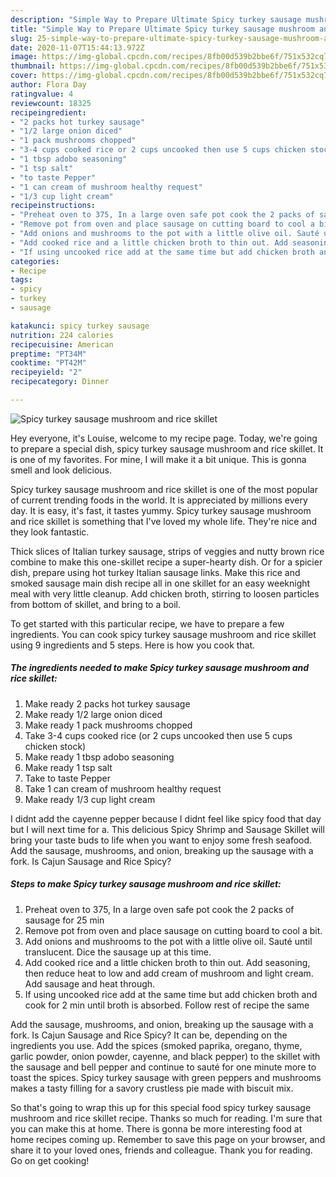 ```yaml
---
description: "Simple Way to Prepare Ultimate Spicy turkey sausage mushroom and rice skillet"
title: "Simple Way to Prepare Ultimate Spicy turkey sausage mushroom and rice skillet"
slug: 25-simple-way-to-prepare-ultimate-spicy-turkey-sausage-mushroom-and-rice-skillet
date: 2020-11-07T15:44:13.972Z
image: https://img-global.cpcdn.com/recipes/8fb00d539b2bbe6f/751x532cq70/spicy-turkey-sausage-mushroom-and-rice-skillet-recipe-main-photo.jpg
thumbnail: https://img-global.cpcdn.com/recipes/8fb00d539b2bbe6f/751x532cq70/spicy-turkey-sausage-mushroom-and-rice-skillet-recipe-main-photo.jpg
cover: https://img-global.cpcdn.com/recipes/8fb00d539b2bbe6f/751x532cq70/spicy-turkey-sausage-mushroom-and-rice-skillet-recipe-main-photo.jpg
author: Flora Day
ratingvalue: 4
reviewcount: 18325
recipeingredient:
- "2 packs hot turkey sausage"
- "1/2 large onion diced"
- "1 pack mushrooms chopped"
- "3-4 cups cooked rice or 2 cups uncooked then use 5 cups chicken stock"
- "1 tbsp adobo seasoning"
- "1 tsp salt"
- "to taste Pepper"
- "1 can cream of mushroom healthy request"
- "1/3 cup light cream"
recipeinstructions:
- "Preheat oven to 375, In a large oven safe pot cook the 2 packs of sausage for 25 min"
- "Remove pot from oven and place sausage on cutting board to cool a bit."
- "Add onions and mushrooms to the pot with a little olive oil. Sauté until translucent. Dice the sausage up at this time."
- "Add cooked rice and a little chicken broth to thin out. Add seasoning, then reduce heat to low and add cream of mushroom and light cream. Add sausage and heat through."
- "If using uncooked rice add at the same time but add chicken broth and cook for 2 min until broth is absorbed. Follow rest of recipe the same"
categories:
- Recipe
tags:
- spicy
- turkey
- sausage

katakunci: spicy turkey sausage 
nutrition: 224 calories
recipecuisine: American
preptime: "PT34M"
cooktime: "PT42M"
recipeyield: "2"
recipecategory: Dinner

---
```



![Spicy turkey sausage mushroom and rice skillet](https://img-global.cpcdn.com/recipes/8fb00d539b2bbe6f/751x532cq70/spicy-turkey-sausage-mushroom-and-rice-skillet-recipe-main-photo.jpg)

Hey everyone, it's Louise, welcome to my recipe page. Today, we're going to prepare a special dish, spicy turkey sausage mushroom and rice skillet. It is one of my favorites. For mine, I will make it a bit unique. This is gonna smell and look delicious.

Spicy turkey sausage mushroom and rice skillet is one of the most popular of current trending foods in the world. It is appreciated by millions every day. It is easy, it's fast, it tastes yummy. Spicy turkey sausage mushroom and rice skillet is something that I've loved my whole life. They're nice and they look fantastic.

Thick slices of Italian turkey sausage, strips of veggies and nutty brown rice combine to make this one-skillet recipe a super-hearty dish. Or for a spicier dish, prepare using hot turkey Italian sausage links. Make this rice and smoked sausage main dish recipe all in one skillet for an easy weeknight meal with very little cleanup. Add chicken broth, stirring to loosen particles from bottom of skillet, and bring to a boil.


To get started with this particular recipe, we have to prepare a few ingredients. You can cook spicy turkey sausage mushroom and rice skillet using 9 ingredients and 5 steps. Here is how you cook that.

<!--inarticleads1-->

##### The ingredients needed to make Spicy turkey sausage mushroom and rice skillet:

1. Make ready 2 packs hot turkey sausage
1. Make ready 1/2 large onion diced
1. Make ready 1 pack mushrooms chopped
1. Take 3-4 cups cooked rice (or 2 cups uncooked then use 5 cups chicken stock)
1. Make ready 1 tbsp adobo seasoning
1. Make ready 1 tsp salt
1. Take to taste Pepper
1. Take 1 can cream of mushroom healthy request
1. Make ready 1/3 cup light cream


I didnt add the cayenne pepper because I didnt feel like spicy food that day but I will next time for a. This delicious Spicy Shrimp and Sausage Skillet will bring your taste buds to life when you want to enjoy some fresh seafood. Add the sausage, mushrooms, and onion, breaking up the sausage with a fork. Is Cajun Sausage and Rice Spicy? 

<!--inarticleads2-->

##### Steps to make Spicy turkey sausage mushroom and rice skillet:

1. Preheat oven to 375, In a large oven safe pot cook the 2 packs of sausage for 25 min
1. Remove pot from oven and place sausage on cutting board to cool a bit.
1. Add onions and mushrooms to the pot with a little olive oil. Sauté until translucent. Dice the sausage up at this time.
1. Add cooked rice and a little chicken broth to thin out. Add seasoning, then reduce heat to low and add cream of mushroom and light cream. Add sausage and heat through.
1. If using uncooked rice add at the same time but add chicken broth and cook for 2 min until broth is absorbed. Follow rest of recipe the same


Add the sausage, mushrooms, and onion, breaking up the sausage with a fork. Is Cajun Sausage and Rice Spicy? It can be, depending on the ingredients you use. Add the spices (smoked paprika, oregano, thyme, garlic powder, onion powder, cayenne, and black pepper) to the skillet with the sausage and bell pepper and continue to sauté for one minute more to toast the spices. Spicy turkey sausage with green peppers and mushrooms makes a tasty filling for a savory crustless pie made with biscuit mix. 

So that's going to wrap this up for this special food spicy turkey sausage mushroom and rice skillet recipe. Thanks so much for reading. I'm sure that you can make this at home. There is gonna be more interesting food at home recipes coming up. Remember to save this page on your browser, and share it to your loved ones, friends and colleague. Thank you for reading. Go on get cooking!
